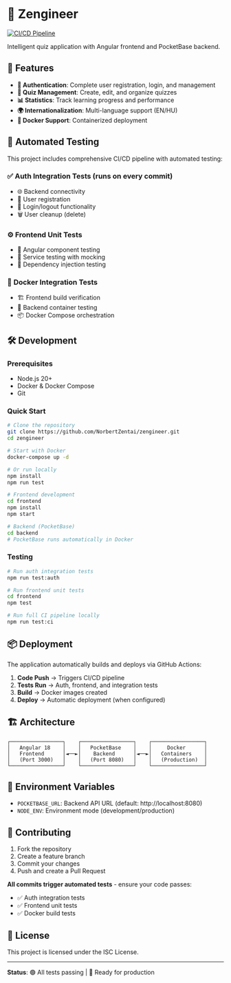 # 🧠 Zengineer

[![CI/CD Pipeline](https://github.com/NorbertZentai/zengineer/actions/workflows/ci-cd.yml/badge.svg)](https://github.com/NorbertZentai/zengineer/actions/workflows/ci-cd.yml)

Intelligent quiz application with Angular frontend and PocketBase backend.

## 🚀 Features

- **🔐 Authentication**: Complete user registration, login, and management
- **📝 Quiz Management**: Create, edit, and organize quizzes
- **📊 Statistics**: Track learning progress and performance
- **🌍 Internationalization**: Multi-language support (EN/HU)
- **🐳 Docker Support**: Containerized deployment

## 🧪 Automated Testing

This project includes comprehensive CI/CD pipeline with automated testing:

### ✅ **Auth Integration Tests** (runs on every commit)
- 🌐 Backend connectivity
- 🧪 User registration 
- 🔑 Login/logout functionality
- 🗑️ User cleanup (delete)

### ⚙️ **Frontend Unit Tests**
- 📱 Angular component testing
- 🔧 Service testing with mocking
- 🧩 Dependency injection testing

### 🐳 **Docker Integration Tests**
- 🏗️ Frontend build verification
- 🔧 Backend container testing
- 📦 Docker Compose orchestration

## 🛠️ Development

### Prerequisites
- Node.js 20+
- Docker & Docker Compose
- Git

### Quick Start

```bash
# Clone the repository
git clone https://github.com/NorbertZentai/zengineer.git
cd zengineer

# Start with Docker
docker-compose up -d

# Or run locally
npm install
npm run test

# Frontend development
cd frontend
npm install
npm start

# Backend (PocketBase)
cd backend
# PocketBase runs automatically in Docker
```

### Testing

```bash
# Run auth integration tests
npm run test:auth

# Run frontend unit tests  
cd frontend
npm test

# Run full CI pipeline locally
npm run test:ci
```

## 📦 Deployment

The application automatically builds and deploys via GitHub Actions:

1. **Code Push** → Triggers CI/CD pipeline
2. **Tests Run** → Auth, frontend, and integration tests
3. **Build** → Docker images created
4. **Deploy** → Automatic deployment (when configured)

## 🏗️ Architecture

```
┌─────────────────┐    ┌─────────────────┐    ┌─────────────────┐
│   Angular 18    │    │   PocketBase    │    │     Docker      │
│   Frontend      │◄──►│    Backend      │◄──►│   Containers    │
│   (Port 3000)   │    │   (Port 8080)   │    │   (Production)  │
└─────────────────┘    └─────────────────┘    └─────────────────┘
```

## 📝 Environment Variables

- `POCKETBASE_URL`: Backend API URL (default: http://localhost:8080)
- `NODE_ENV`: Environment mode (development/production)

## 🤝 Contributing

1. Fork the repository
2. Create a feature branch
3. Commit your changes
4. Push and create a Pull Request

**All commits trigger automated tests** - ensure your code passes:
- ✅ Auth integration tests
- ✅ Frontend unit tests  
- ✅ Docker build tests

## 📄 License

This project is licensed under the ISC License.

---

**Status**: 🟢 All tests passing | 🚀 Ready for production
